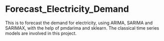 # Forecast_Electricity_Demand
This is to forecast the demand for electricity, using ARIMA, SARIMA and SARIMAX, with the help of pmdarima and sklearn. The classical time series models are involved in this project.
